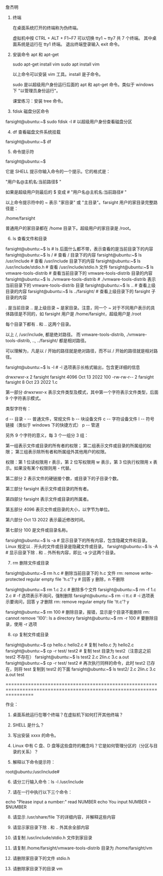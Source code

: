 
詹杰明

1. 终端

   在桌面系统打开的终端称为伪终端。
   
   虚拟机中按 CTRL + ALT + F1~F7 可以切换 tty1 ~ tty7 共 7 个终端。
   其中桌面系统是运行在 tty1 终端。
   退出终端登录输入 exit 命令。


2. 安装命令 apt 和 apt-get

   sudo apt-get install vim
   sudo apt install vim
   
   以上命令可以安装 vim 工具。install 是子命令。
   
   sudo 是以超级用户身份运行后面的 apt 和 apt-get 命令。类似于 windows 下 "以管理员身份运行"。
   
   课堂练习：安装 tree 命令。
   

3. fdisk 磁盘分区命令

farsight@ubuntu:~$ sudo fdisk -l   # 以超级用户身份查看磁盘分区


4. df 查看磁盘文件系统挂载

farsight@ubuntu:~$ df


5. 命令提示符

farsight@ubuntu:~$ 

   它是 SHELL 提示你输入命令的一个提示。它的格式是：

"用户名@主机名:当前路径$ "

   如果是超级用户则最后的 $ 变成 #
"用户名@主机名:当前路径# "

   以上命令提示符中的 ~ 表示 "家目录" 或 "主目录"。farsight 用户的家目录完整路径是：
   
/home/farsight

   普通用户的家目录都在 /home 目录下。超级用户的家目录是 /root。


6. ls 查看文件和目录

farsight@ubuntu:~$ ls      # ls 后面什么都不带，表示查看的是当前目录下的内容
farsight@ubuntu:~$ ls /    # 查看 / 目录下的内容
farsight@ubuntu:~$ ls /usr/include           # 查看 /usr/include 目录下的内容
farsight@ubuntu:~$ ls /usr/include/stdio.h   # 查看 /usr/include/stdio.h 文件
farsight@ubuntu:~$ ls vmware-tools-distrib   # 查看当前目录下的 vmware-tools-distrib 目录的内容
farsight@ubuntu:~$ ls ./vmware-tools-distrib # ./vmware-tools-distrib 表示当前目录下的 vmware-tools-distrib 目录
farsight@ubuntu:~$ ls ..   # 查看上级目录的内容
farsight@ubuntu:~$ ls ../farsight/           # 查看上级目录下的 farsight 子目录的内容

   .  是当前目录
   .. 是上级目录
   ~  是家目录。注意，同一个 ~ 对于不同用户表示的具体路径是不同的，如 farsight 用户是 /home/farsight，超级用户是 /root
   
   每个目录下都有 . 和 .. 这两个目录。
   
   以上 /, /usr/include, 都是绝对路径。
   而 vmware-tools-distrib, ./vmware-tools-distrib, .., ../farsight/ 都是相对路径。

   可以理解为，凡是以 / 开始的路径就是绝对路径，而不以 / 开始的路径就是相对路径。
   
farsight@ubuntu:~$ ls -l   # -l 选项表示长格式输出，包含更详细的信息

drwxrwxr-x  2 farsight farsight     4096 Oct 13  2022 100
-rw-rw-r--  2 farsight farsight        8 Oct 23  2022 1.c

第一部分 drwxrwxr-x 表示文件类型及模式，其中第一个字符表示文件类型，后面 9 个字符表示模式。

类型字符有：

d  --  目录
\-  --  普通文件，常规文件
b  --  块设备文件
c  --  字符设备文件
l  --  符号链接（类似于 windows 下的快捷方式）
p  --  管道

另外 9 个字符的意义，每 3 个一组分 3 组：

第一组表示文件或目录的所有者的权限；
第二组表示文件或目录的所属组的权限；
第三组表示除所有者和所属组外其他用户的权限。

权限：第 1 位读权限用 r 表示，第 2 位写权限用 w 表示，第 3 位执行权限用 x 表示。如果没有某个权限则用 - 代替。

第二部分 2 表示文件的硬链接个数，或目录下的子目录个数。

第三部分 farsight 表示文件或目录的所有者。

第四部分 farsight 表示文件或目录的所属者。

第五部分 4096 表示文件或目录的大小，以字节为单位。

第六部分 Oct 13  2022 表示最近修改时间。

第七部分 100 是文件或目录名称。

farsight@ubuntu:~$ ls -a   # 显示目录下的所有内容，包含隐藏文件和目录。Linux 规定以 . 开头的文件或目录是隐藏文件或目录。
farsight@ubuntu:~$ ls -A   # 显示目录下除 . 和 .. 外所有内容，即比 -a 少这两个目录。


7. rm 删除文件或目录

farsight@ubuntu:~$ rm h.c  # 删除当前目录下的 h.c 文件
rm: remove write-protected regular empty file 'h.c'? y   # 回答 y 删除，n 不删除

farsight@ubuntu:~$ rm 1.c 2.c      # 删除多个文件
farsight@ubuntu:~$ rm -f 1.c 2.c   # -f 选项表示不询问，强制删除
farsight@ubuntu:~$ rm -i tt.c      # -i 选项表示要询问，回答 y 才删除
rm: remove regular empty file 'tt.c'? y

farsight@ubuntu:~$ rm 100          # 删除目录，报错，显示是个目录不能删除
rm: cannot remove '100': Is a directory
farsight@ubuntu:~$ rm -r 100       # 要删除目录，使用 -r 选项


8. cp 复制文件或目录

farsight@ubuntu:~$ cp hello.c hello2.c   # 复制 hello.c 为 hello2.c
farsight@ubuntu:~$ cp -r test/ test2     # 复制 test 目录为 test2（注意这之前 test2 不存在）
farsight@ubuntu:~$ ls test2
2.c  2lin.c  3.c  a.out
farsight@ubuntu:~$ cp -r test/ test2     # 再次执行同样的命令，此时 test2 已存在，则将 test 复制到 test2 的下面
farsight@ubuntu:~$ ls test2/
2.c  2lin.c  3.c  a.out  test


======================================================================================================================


作业：

1. 桌面系统运行在哪个终端？在虚拟机下如何打开其他终端？

2. SHELL 是什么？

3. 写出安装 xxxx 的命令。

4. Linux 中有 C 盘、D 盘等这些盘符的概念吗？它是如何管理分区的（分区与目录的关系）？

5. 解释以下命令提示符：

root@ubuntu:/usr/include# 

6. 请分三行输入命令：ls -l /usr/include

7. 请在一行中执行以下三个命令：

echo "Please input a number:"
read NUMBER
echo You input NUMBER = $NUMBER

8. 请显示 /usr/share/file 下的详细内容，并解释这些内容

9. 请显示家目录下除 . 和 .. 外其余全部内容

10. 请复制 /usr/include/stdio.h 文件到家目录

11. 请复制 /home/farsight/vmware-tools-distrib 目录为 /home/farsight/vm

12. 请删除家目录下的文件 stdio.h

13. 请删除家目录下的目录 vm









